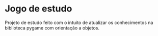 # Jogo de estudo
Projeto de estudo feito com o intuito de atualizar os conhecimentos na biblioteca pygame com orientação a objetos.